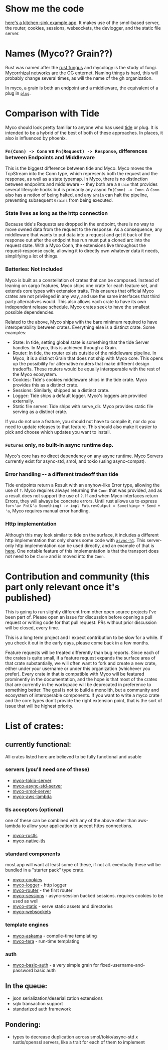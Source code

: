 # Show me the code

[here's a kitchen-sink example app](https://github.com/rhizosphere/myco/blob/main/example/src/main.rs). It makes use of the smol-based server, the router, cookies, sessions, websockets, the devlogger, and the static file server.

# Names (Myco?? Grain??)

Rust was named after the [rust fungus](https://en.wikipedia.org/wiki/Rust_(fungus)) and mycology is the study of fungi. [Mycorrhizal networks](https://en.wikipedia.org/wiki/Mycorrhizal_network) are the OG [ent](https://en.wikipedia.org/wiki/Ent)ernet. Naming things is hard, this will probably change several times, as will the name of the gh organization.

In myco, a grain is both an endpoint and a middleware, the equivalent of a plug in [`plug`](https://github.com/elixir-plug/plug).

# Comparison with Tide

Myco should look pretty familiar to anyone who has used [tide](https://github.com/http-rs/tide) or plug. It is intended to be a hybrid of the best of both of these approaches. In places, it also is influenced by phoenix.

### `Fn(Conn) -> Conn` vs `Fn(Request) -> Response`, differences between Endpoints and Middleware

This is the biggest difference between tide and Myco. Myco moves the TcpStream into the Conn type, which represents both the request and the response, as well as a state typemap. In Myco, there is no distinction between endpoints and middleware -- they both are a `Grain` that provides several lifecycle hooks but is primarily any async `Fn(Conn) -> Conn`. A `Conn` also has a notion of being halted, and any `Grain` can halt the pipeline, preventing subsequent `Grains` from being executed.

### State lives as long as the http connection

Because tide's Requests are dropped in the endpoint, there is no way to move owned data from the request to the response.  As a consequence, any middleware that wants to put data into a request and get it back of the response out after the endpoint has run must put a cloned arc into the request state. With a Myco Conn, the extensions live throughout the request-response cycle, allowing it to directly own whatever data it needs, simplifying a lot of things.

### Batteries: Not included

Myco is built as a constellation of crates that can be composed. Instead of leaning on cargo features, Myco ships one crate for each feature set, and extends core types with extension traits.  This ensures that official Myco crates are not privileged in any way, and use the same interfaces that third party alternatives would. This also allows each crate to have its own independent release schedule.  Myco crates seek to have the smallest possible dependencies.

Related to the above, Myco ships with the bare minimum required to have interoperability between crates.  Everything else is a distinct crate. Some examples:

* State: In tide, setting global state is something that the tide Server handles. In Myco, this is achieved through a Grain.
* Router: In tide, the router exists outside of the middleware pipeline. In Myco, it is a distinct Grain that does not ship with Myco core.  This opens up the possibility for alternative routers that make different design tradeoffs. These routers would be equally interoperable with the rest of the Myco ecosystem.
* Cookies: Tide's cookies middleware ships in the tide crate. Myco provides this as a distinct crate.
* Sessions: Similarly, shipped as a distinct crate.
* Logger: Tide ships a default logger. Myco's loggers are provided externally.
* Static file server: Tide ships with serve_dir. Myco provides static file serving as a distinct crate.

If you do not use a feature, you should not have to compile it, nor do you need to update releases to that feature.  This should also make it easier to pick and choose which updates you want to install.

### `Futures` only, no built-in async runtime dep.

Myco's core has no direct dependency on any async runtime. Myco Servers currently exist for async-std, smol, and tokio (using async-compat).

### Error handling -- a different tradeoff than tide

Tide endpoints return a Result with an anyhow-like Error type, allowing the use of `?`. Myco requires always returning the `Conn` that was provided, and as a result does not support the use of `?`. If and when Myco interfaces return Errors, they will always be concrete errors. Until rust allows us to express `for<'a> Fn(&'a Something) -> impl Future<Output = Something> + Send + 'a`, Myco requires manual error handling.

### Http implementation

Although this may look similar to tide on the surface, it includes a different http implementation that only shares some code with [`async-h1`](https://github.com/http-rs/async-h1). This server-only http implementation can be used directly, and an example of that is [here](https://github.com/rhizosphere/myco/blob/main/http/examples/example.rs). One notable feature of this implementation is that the transport does not need to be `Clone` and is moved into the `Conn`.


# Contribution and community (this part only relevant once it's published)

This is going to run slightly different from other open source projects I've been part of. Please open an issue for discussion before opening a pull request or writing code for that pull request. PRs without prior discussion will be closed, every time.

This is a long term project and I expect contribution to be slow for a while. If you check it out in the early days, please come back in a few months.

Feature requests will be treated differently than bug reports. Since each of the crates is quite small, if a feature request expands the surface area of that crate substantially, we will often want to fork and create a new crate, either under your username or under this organization (whichever you prefer). Every crate in that is compatible with Myco will be featured prominently in the documentation, and the hope is that most of the crates that are currently in the workspace will be deprecated in preference to something better. The goal is not to build a monolith, but a community and ecosystem of interoperable components. If you want to write a myco crate and the core types don't provide the right extension point, that is the sort of issue that will be highest priority.

# List of crates:

## currently functional:
All crates listed here are believed to be fully functional and usable

### servers (you'll need one of these)
* [myco-tokio-server](https://github.com/rhizosphere/myco/tree/main/tokio-server)
* [myco-async-std-server](https://github.com/rhizosphere/myco/tree/main/async-std-server)
* [myco-smol-server](https://github.com/rhizosphere/myco/tree/main/smol-server)
* [myco-aws-lambda](https://github.com/rhizosphere/myco/tree/main/aws-lambda)

### tls acceptors (optional)
one of these can be combined with any of the above other than aws-lambda to allow your application to accept https connections.
* [myco-rustls](https://github.com/rhizosphere/myco/tree/main/rustls)
* [myco-native-tls](https://github.com/rhizosphere/myco/tree/main/native-tls)

### standard components
most app will want at least some of these, if not all. eventually these will be bundled in a "starter pack" type crate.

* [myco-cookies](https://github.com/rhizosphere/myco/tree/main/cookies)
* [myco-logger](https://github.com/rhizosphere/myco/tree/main/logger) - http logger
* [myco-router](https://github.com/rhizosphere/myco/tree/main/router) - the first router
* [myco-sessions](https://github.com/rhizosphere/myco/tree/main/sessions) - async-session backed sessions. requires cookies to be used as well
* [myco-static](https://github.com/rhizosphere/myco/tree/main/static) - serve static assets and directories
* [myco-websockets](https://github.com/rhizosphere/myco/tree/main/websockets)

### template engines
* [myco-askama](https://github.com/rhizosphere/myco/tree/main/askama) - compile-time templating
* [myco-tera](https://github.com/rhizosphere/myco/tree/main/tera) - run-time templating

### auth

* [myco-basic-auth](https://github.com/rhizosphere/myco/tree/main/basic-auth) - a very simple grain for fixed-username-and-password basic auth

## In the queue:
* json serialization/deserialization extensions
* sqlx transaction support
* standarized auth framework

## Pondering:
* types to decrease duplication across smol/tokio/async-std x rustls/openssl servers, like a trait for each of them to implement
